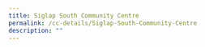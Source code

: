 ```yaml
---
title: Siglap South Community Centre
permalink: /cc-details/Siglap-South-Community-Centre
description: ""
---
```


